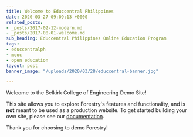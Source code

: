 ```yaml
---
title: Welcome to Educcentral Philippines
date: 2020-03-27 09:09:13 +0000
related_posts:
- _posts/2017-02-12-modern.md
- _posts/2017-08-01-welcome.md
sub_heading: Educcentral Philippines Online Education Program
tags:
- educcentralph
- mooc
- open education
layout: post
banner_image: "/uploads/2020/03/28/educcentral-banner.jpg"

---
```

Welcome to the Belkirk College of Engineering Demo Site!

This site allows you to explore Forestry's features and functionality, and is **not** meant to be used as a production website. To get started building your own site, please see our [documentation](https://forestry.io/docs/).

Thank you for choosing to demo Forestry!